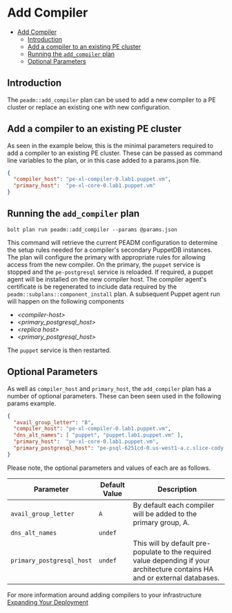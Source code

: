 # Add Compiler

- [Add Compiler](#Add-Compiler)
  - [Introduction](#Introduction)
  - [Add a compiler to an existing PE cluster](#Add-a-compiler-to-an-existing-PE-cluster)
  - [Running the `add_compiler` plan](#running-the-add_compiler-plan)
  - [Optional Parameters](#optional-parameters)


## Introduction

The `peadm::add_compiler` plan can be used to add a new compiler to a PE cluster or replace an existing one with new configuration.


## Add a compiler to an existing PE cluster

As seen in the example below, this is the minimal parameters required to add a compiler to an existing PE cluster. These can be passed as command line variables to the plan, or in this case added to a params.json file. 

```json
{
  "compiler_host": "pe-xl-compiler-0.lab1.puppet.vm",
  "primary_host":  "pe-xl-core-0.lab1.puppet.vm"
}
```

## Running the `add_compiler` plan
```
bolt plan run peadm::add_compiler --params @params.json 
```

This command will retrieve the current PEADM configuration to determine the setup rules needed for a compiler's secondary PuppetDB instances. The plan will configure the primary with appropriate rules for allowing access from the new compiler. On the primary, the `puppet` service is stopped and the `pe-postgresql` service is reloaded. If required, a puppet agent will be installed on the new compiler host. The compiler agent's certificate is be regenerated to include data required by the  `peadm::subplans::component_install` plan. A subsequent Puppet agent run will happen on the following components
* _\<compiler-host\>_
* _\<primary_postgresql_host\>_
* _\<replica host\>_
* _\<primary_postgresql_host\>_

 The `puppet` service is then restarted.


## Optional Parameters

As well as `compiler_host` and `primary_host`, the `add_compiler` plan has a number of optional parameters. These can been seen used in the following params example.

```json
{
  "avail_group_letter": "B",
  "compiler_host": "pe-xl-compiler-0.lab1.puppet.vm",
  "dns_alt_names": [ "puppet", "puppet.lab1.puppet.vm" ],
  "primary_host":  "pe-xl-core-0.lab1.puppet.vm",
  "primary_postgresql_host": "pe-psql-6251cd-0.us-west1-a.c.slice-cody.internal"
}
```

Please note, the optional parameters and values of each are as follows.

<!-- table -->
| Parameter                | Default Value | Description                                      |
|--------------------------|---------------|--------------------------------------------------|
| `avail_group_letter`     | `A`           | By default each compiler will be added to the primary group, A.        |
| `dns_alt_names`          | `undef`       |                                                  |
| `primary_postgresql_host`| `undef`       | This will by default pre-populate to the required value depending if your architecture contains HA and or external databases.                                    |

For more information around adding compilers to your infrastructure [Expanding Your Deployment](expanding.md#adding-compilers-with-peadmadd_compiler)

